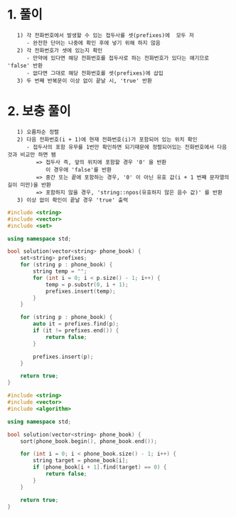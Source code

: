   # 1. 풀이
       1) 각 전화번호에서 발생할 수 있는 접두사를 셋(prefixes)에  모두 저
          - 완전한 단어는 나중에 확인 후에 넣기 위해 하지 않음
       2) 각 전화번호가 셋에 있는지 확인
          - 만약에 있다면 해당 전화번호를 접두사로 하는 전화번호가 있다는 얘기므로 'false' 반환
          - 없다면 그대로 해당 전화번호를 셋(prefixes)에 삽입
       3) 두 번째 반복문이 이상 없이 끝날 시, 'true' 반환

  # 2. 보충 풀이
       1) 오름차순 정렬
       2) 다음 전화번호(i + 1)에 현재 전화번호(i)가 포함되어 있는 위치 확인
          - 접두사의 포함 유무를 1번만 확인하면 되기때문에 정렬되어있는 전화번호에서 다음 것과 비교만 하면 됌
             => 접두사 즉, 앞의 위치에 포함할 경우 '0' 을 반환
                이 경우에 'false'를 반환
             => 중간 또는 끝에 포함하는 경우, '0' 이 아닌 유효 값(i + 1 번째 문자열의 길이 미만)을 반환
             => 포함하지 않을 경우, 'string::npos(유효하지 않은 음수 값)' 를 반환
       3) 이상 없이 확인이 끝날 경우 'true' 출력

```c++
#include <string>
#include <vector>
#include <set>

using namespace std;

bool solution(vector<string> phone_book) {
	set<string> prefixes;
	for (string p : phone_book) {
		string temp = "";
		for (int i = 0; i < p.size() - 1; i++) {
			temp = p.substr(0, i + 1);
			prefixes.insert(temp);
		}
	}

	for (string p : phone_book) {
		auto it = prefixes.find(p);
		if (it != prefixes.end()) {
			return false;
		}

		prefixes.insert(p);
	}

	return true;
}
```

```c++
#include <string>
#include <vector>
#include <algorithm>

using namespace std;

bool solution(vector<string> phone_book) {
	sort(phone_book.begin(), phone_book.end());

	for (int i = 0; i < phone_book.size() - 1; i++) {
		string target = phone_book[i];
		if (phone_book[i + 1].find(target) == 0) {
			return false;
		}
	}

	return true;
}
```
